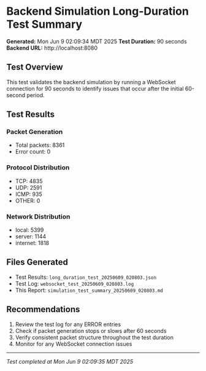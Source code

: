 # Backend Simulation Long-Duration Test Summary

**Generated:** Mon Jun  9 02:09:34 MDT 2025
**Test Duration:** 90 seconds
**Backend URL:** http://localhost:8080

## Test Overview

This test validates the backend simulation by running a WebSocket connection
for 90 seconds to identify issues that occur after the initial 60-second period.

## Test Results

### Packet Generation
- Total packets: 8361
- Error count: 0

### Protocol Distribution
- TCP: 4835
- UDP: 2591
- ICMP: 935
- OTHER: 0

### Network Distribution
- local: 5399
- server: 1144
- internet: 1818

## Files Generated

- Test Results: `long_duration_test_20250609_020803.json`
- Test Log: `websocket_test_20250609_020803.log`
- This Report: `simulation_test_summary_20250609_020803.md`

## Recommendations

1. Review the test log for any ERROR entries
2. Check if packet generation stops or slows after 60 seconds
3. Verify consistent packet structure throughout the test duration
4. Monitor for any WebSocket connection issues

---
*Test completed at Mon Jun  9 02:09:35 MDT 2025*
